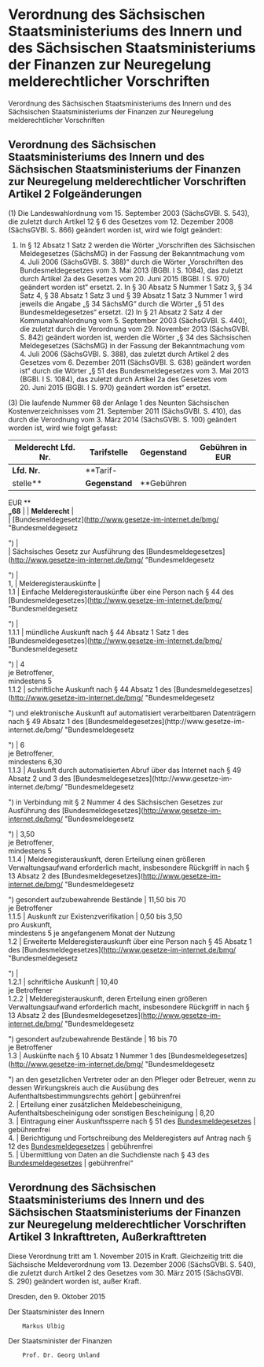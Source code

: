 # Verordnung des Sächsischen Staatsministeriums des Innern und des Sächsischen Staatsministeriums der Finanzen zur Neuregelung melderechtlicher Vorschriften 

Verordnung des Sächsischen Staatsministeriums des Innern und des Sächsischen Staatsministeriums der Finanzen zur Neuregelung melderechtlicher Vorschriften

## Verordnung des Sächsischen Staatsministeriums des Innern und des Sächsischen Staatsministeriums der Finanzen zur Neuregelung melderechtlicher Vorschriften  Artikel 2  Folgeänderungen

(1) Die
        Landeswahlordnung
        vom 15. September 2003 (SächsGVBl. S. 543), die zuletzt durch Artikel 12 § 6 des Gesetzes vom 12. Dezember 2008 (SächsGVBl. S. 866) geändert worden ist, wird wie folgt geändert:

1. In § 12 Absatz 1 Satz 2 werden die Wörter „Vorschriften des Sächsischen Meldegesetzes (SächsMG) in der Fassung der Bekanntmachung vom 4. Juli 2006 (SächsGVBl. S. 388)“ durch die Wörter „Vorschriften des Bundesmeldegesetzes vom 3. Mai 2013 (BGBl. I S. 1084), das zuletzt durch Artikel 2a des Gesetzes vom 20. Juni 2015 (BGBl. I S. 970) geändert worden ist“ ersetzt. 2. In § 30 Absatz 5 Nummer 1 Satz 3, § 34 Satz 4, § 38 Absatz 1 Satz 3 und § 39 Absatz 1 Satz 3 Nummer 1 wird jeweils die Angabe „§ 34 SächsMG“ durch die Wörter „§ 51 des Bundesmeldegesetzes“ ersetzt. (2) In § 21 Absatz 2 Satz 4 der
        Kommunalwahlordnung        vom 5. September 2003 (SächsGVBl. S. 440), die zuletzt durch die Verordnung vom 29. November 2013 (SächsGVBl. S. 842) geändert worden ist, werden die Wörter „§ 34 des Sächsischen Meldegesetzes (SächsMG) in der Fassung der Bekanntmachung vom 4. Juli 2006 (SächsGVBl. S. 388), das zuletzt durch Artikel 2 des Gesetzes vom 6. Dezember 2011 (SächsGVBl. S. 638) geändert worden ist“ durch die Wörter „§ 51 des Bundesmeldegesetzes vom 3. Mai 2013 (BGBl. I S. 1084), das zuletzt durch Artikel 2a des Gesetzes vom 20. Juni 2015 (BGBl. I S. 970) geändert worden ist“ ersetzt.

(3) Die laufende Nummer 68 der Anlage 1 des
        Neunten Sächsischen Kostenverzeichnisses
        vom 21. September 2011 (SächsGVBl. S. 410), das durch die Verordnung vom 3. März 2014 (SächsGVBl. S. 100) geändert worden ist, wird wie folgt gefasst:

Melderecht Lfd. Nr. | Tarifstelle | Gegenstand | Gebühren in EUR  
---|---|---|---  
**Lfd. Nr.** |  **Tarif-  
stelle** |  **Gegenstand** |  **Gebühren  
EUR **  
**„68** |  |  **Melderecht** |  
| [Bundesmeldegesetz](http://www.gesetze-im-internet.de/bmg/
"Bundesmeldegesetz

") |  
| Sächsisches Gesetz zur Ausführung des
[Bundesmeldegesetzes](http://www.gesetze-im-internet.de/bmg/
"Bundesmeldegesetz

") |  
1, | Melderegisterauskünfte |  
1.1 | Einfache Melderegisterauskünfte über eine Person nach § 44 des
[Bundesmeldegesetzes](http://www.gesetze-im-internet.de/bmg/
"Bundesmeldegesetz

") |  
1.1.1 | mündliche Auskunft nach § 44 Absatz 1 Satz 1 des
[Bundesmeldegesetzes](http://www.gesetze-im-internet.de/bmg/
"Bundesmeldegesetz

") |  4  
je Betroffener,  
mindestens 5  
1.1.2 | schriftliche Auskunft nach § 44 Absatz 1 des
[Bundesmeldegesetzes](http://www.gesetze-im-internet.de/bmg/
"Bundesmeldegesetz

") und elektronische Auskunft auf automatisiert verarbeitbaren Datenträgern
nach § 49 Absatz 1 des [Bundesmeldegesetzes](http://www.gesetze-im-
internet.de/bmg/ "Bundesmeldegesetz

") |  6  
je Betroffener,  
mindestens 6,30  
1.1.3 | Auskunft durch automatisierten Abruf über das Internet nach § 49
Absatz 2 und 3 des [Bundesmeldegesetzes](http://www.gesetze-im-
internet.de/bmg/ "Bundesmeldegesetz

") in Verbindung mit § 2 Nummer 4 des Sächsischen Gesetzes zur Ausführung des
[Bundesmeldegesetzes](http://www.gesetze-im-internet.de/bmg/
"Bundesmeldegesetz

") |  3,50  
je Betroffener,  
mindestens 5  
1.1.4 | Melderegisterauskunft, deren Erteilung einen größeren
Verwaltungsaufwand erforderlich macht, insbesondere Rückgriff in nach § 13
Absatz 2 des [Bundesmeldegesetzes](http://www.gesetze-im-internet.de/bmg/
"Bundesmeldegesetz

") gesondert aufzubewahrende Bestände |  11,50 bis 70  
je Betroffener  
1.1.5 | Auskunft zur Existenzverifikation |  0,50 bis 3,50  
pro Auskunft,  
mindestens 5 je angefangenem Monat der Nutzung  
1.2 | Erweiterte Melderegisterauskunft über eine Person nach § 45 Absatz 1 des
[Bundesmeldegesetzes](http://www.gesetze-im-internet.de/bmg/
"Bundesmeldegesetz

") |  
1.2.1 | schriftliche Auskunft |  10,40  
je Betroffener  
1.2.2 | Melderegisterauskunft, deren Erteilung einen größeren
Verwaltungsaufwand erforderlich macht, insbesondere Rückgriff in nach § 13
Absatz 2 des [Bundesmeldegesetzes](http://www.gesetze-im-internet.de/bmg/
"Bundesmeldegesetz

") gesondert aufzubewahrende Bestände |  16 bis 70  
je Betroffener  
1.3 | Auskünfte nach § 10 Absatz 1 Nummer 1 des
[Bundesmeldegesetzes](http://www.gesetze-im-internet.de/bmg/
"Bundesmeldegesetz

") an den gesetzlichen Vertreter oder an den Pfleger oder Betreuer, wenn zu
dessen Wirkungskreis auch die Ausübung des Aufenthaltsbestimmungsrechts gehört
| gebührenfrei  
2. | Erteilung einer zusätzlichen Meldebescheinigung, Aufenthaltsbescheinigung oder sonstigen Bescheinigung | 8,20  
3. | Eintragung einer Auskunftssperre nach § 51 des [Bundesmeldegesetzes](http://www.gesetze-im-internet.de/bmg/ "Bundesmeldegesetz
") | gebührenfrei  
4. | Berichtigung und Fortschreibung des Melderegisters auf Antrag nach § 12 des [Bundesmeldegesetzes](http://www.gesetze-im-internet.de/bmg/ "Bundesmeldegesetz
") | gebührenfrei  
5. | Übermittlung von Daten an die Suchdienste nach § 43 des [Bundesmeldegesetzes](http://www.gesetze-im-internet.de/bmg/ "Bundesmeldegesetz
") | gebührenfrei“



## Verordnung des Sächsischen Staatsministeriums des Innern und des Sächsischen Staatsministeriums der Finanzen zur Neuregelung melderechtlicher Vorschriften  Artikel 3  Inkrafttreten, Außerkrafttreten

Diese Verordnung tritt am 1. November 2015 in Kraft. Gleichzeitig tritt die
        Sächsische Meldeverordnung
        vom 13. Dezember 2006 (SächsGVBl. S. 540), die zuletzt durch Artikel 2 des Gesetzes vom 30. März 2015 (SächsGVBl. S. 290) geändert worden ist, außer Kraft.

Dresden, den 9. Oktober 2015

Der Staatsminister des Innern
        
        Markus Ulbig

Der Staatsminister der Finanzen
        
        Prof. Dr. Georg Unland

